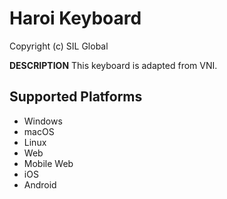 Haroi Keyboard
=====================

Copyright (c) SIL Global

__DESCRIPTION__
This keyboard is adapted from VNI.

Supported Platforms
-------------------
 * Windows
 * macOS
 * Linux
 * Web
 * Mobile Web
 * iOS
 * Android

 
